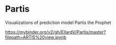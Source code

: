 # Partis
Visualizations of prediction model Partis the Prophet

https://mybinder.org/v2/gh/EllardV/Partis/master?filepath=ARTIS%20view.ipynb
